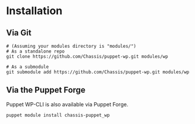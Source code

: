 # Installation
## Via Git
``` git
# (Assuming your modules directory is "modules/")
# As a standalone repo
git clone https://github.com/Chassis/puppet-wp.git modules/wp

# As a submodule
git submodule add https://github.com/Chassis/puppet-wp.git modules/wp
```

## Via the Puppet Forge

Puppet WP-CLI is also available via Puppet Forge.
``` shell script
puppet module install chassis-puppet_wp
```
